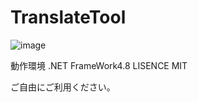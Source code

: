 # TranslateTool

![image](https://user-images.githubusercontent.com/42645583/177724825-93c48095-e203-440b-9596-529af63d2fd0.png)


動作環境 .NET FrameWork4.8 LISENCE MIT

ご自由にご利用ください。 
